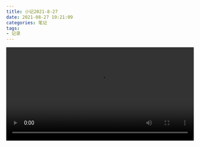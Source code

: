 ```yaml
---
title: 小记2021-8-27
date: 2021-08-27 19:21:09
categories: 笔记
tags: 
- 记录
---
```

<video id="movies" src="https://drive.scorain.com/个人仓库/视频/Sb.mp4" autobuffer="true" controls="" width="100%"></video>
